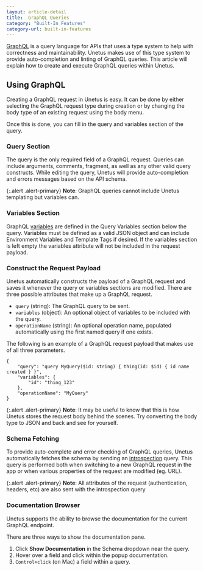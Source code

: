 ```yaml
---
layout: article-detail
title:  GraphQL Queries
category: "Built-In Features"
category-url: built-in-features
---
```


[GraphQL](https://graphql.org/) is a query language for APIs that uses a type system to help with correctness and maintainability. Unetus makes use of this type system to provide auto-completion and linting of GraphQL queries. This article will explain how to create and execute GraphQL queries within Unetus.

## Using GraphQL

Creating a GraphQL request in Unetus is easy. It can be done by either selecting the GraphQL request type during creation or by changing the body type of an existing request using the body menu.

Once this is done, you can fill in the query and variables section of the query.

### Query Section

The query is the only required field of a GraphQL request. Queries can include arguments, comments, fragment, as well as any other valid query constructs. While editing the query, Unetus will provide auto-completion and errors messages based on the API schema.

{:.alert .alert-primary}
**Note**: GraphQL queries cannot include Unetus templating but variables can.

### Variables Section

GraphQL [variables](https://graphql.org/learn/queries/#variables) are defined in the Query Variables section below the query. Variables must be defined as a valid JSON object and can include Environment Variables and Template Tags if desired. If the variables section is left empty the variables attribute will not be included in the request payload.

### Construct the Request Payload

Unetus automatically constructs the payload of a GraphQL request and saves it whenever the query or variables sections are modified. There are three possible attributes that make up a GraphQL request.

* `query` (string): The GraphQL query to be sent.
* `variables` (object): An optional object of variables to be included with the query.
* `operationName` (string): An optional operation name, populated automatically using the first named query if one exists.

The following is an example of a GraphQL request payload that makes use of all three parameters.

```
{
    "query": "query MyQuery($id: string) { thing(id: $id) { id name created } }",
    "variables": {
        "id": "thing_123"
    },
    "operationName": "MyQuery"
}
```

{:.alert .alert-primary}
**Note**: It may be useful to know that this is how Unetus stores the request body behind the scenes. Try converting the body type to JSON and back and see for yourself.

### Schema Fetching

To provide auto-complete and error checking of GraphQL queries, Unetus automatically fetches the schema by sending an [introspection](https://graphql.org/learn/introspection/) query. This query is performed both when switching to a new GraphQL request in the app or when various properties of the request are modified (eg. URL). 

{:.alert .alert-primary}
**Note**: All attributes of the request (authentication, headers, etc) are also sent with the introspection query

### Documentation Browser

Unetus supports the ability to browse the documentation for the current GraphQL endpoint. 

There are three ways to show the documentation pane.

1. Click **Show Documentation** in the Schema dropdown near the query.
2. Hover over a field and click within the popup documentation.
3. `Control+click` (on Mac) a field within a query.
